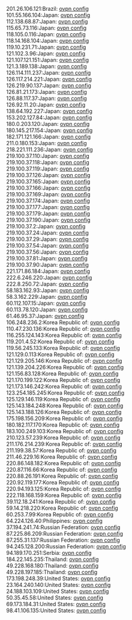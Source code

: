 201.26.106.121:Brazil: [ovpn config](vpn/201_26_106_121.ovpn)  
101.55.166.104:Japan: [ovpn config](vpn/101_55_166_104.ovpn)  
112.138.68.87:Japan: [ovpn config](vpn/112_138_68_87.ovpn)  
115.65.73.116:Japan: [ovpn config](vpn/115_65_73_116.ovpn)  
118.105.0.116:Japan: [ovpn config](vpn/118_105_0_116.ovpn)  
118.14.168.104:Japan: [ovpn config](vpn/118_14_168_104.ovpn)  
119.10.231.71:Japan: [ovpn config](vpn/119_10_231_71.ovpn)  
121.102.3.96:Japan: [ovpn config](vpn/121_102_3_96.ovpn)  
121.107.121.151:Japan: [ovpn config](vpn/121_107_121_151.ovpn)  
121.3.189.138:Japan: [ovpn config](vpn/121_3_189_138.ovpn)  
126.114.111.237:Japan: [ovpn config](vpn/126_114_111_237.ovpn)  
126.117.214.221:Japan: [ovpn config](vpn/126_117_214_221.ovpn)  
126.219.90.137:Japan: [ovpn config](vpn/126_219_90_137.ovpn)  
126.81.21.173:Japan: [ovpn config](vpn/126_81_21_173.ovpn)  
126.88.117.37:Japan: [ovpn config](vpn/126_88_117_37.ovpn)  
126.92.11.20:Japan: [ovpn config](vpn/126_92_11_20.ovpn)  
138.64.192.227:Japan: [ovpn config](vpn/138_64_192_227.ovpn)  
153.202.127.84:Japan: [ovpn config](vpn/153_202_127_84.ovpn)  
180.0.203.120:Japan: [ovpn config](vpn/180_0_203_120.ovpn)  
180.145.217.154:Japan: [ovpn config](vpn/180_145_217_154.ovpn)  
182.171.121.166:Japan: [ovpn config](vpn/182_171_121_166.ovpn)  
211.0.180.153:Japan: [ovpn config](vpn/211_0_180_153.ovpn)  
218.221.111.236:Japan: [ovpn config](vpn/218_221_111_236.ovpn)  
219.100.37.110:Japan: [ovpn config](vpn/219_100_37_110.ovpn)  
219.100.37.118:Japan: [ovpn config](vpn/219_100_37_118.ovpn)  
219.100.37.119:Japan: [ovpn config](vpn/219_100_37_119.ovpn)  
219.100.37.126:Japan: [ovpn config](vpn/219_100_37_126.ovpn)  
219.100.37.165:Japan: [ovpn config](vpn/219_100_37_165.ovpn)  
219.100.37.166:Japan: [ovpn config](vpn/219_100_37_166.ovpn)  
219.100.37.169:Japan: [ovpn config](vpn/219_100_37_169.ovpn)  
219.100.37.174:Japan: [ovpn config](vpn/219_100_37_174.ovpn)  
219.100.37.177:Japan: [ovpn config](vpn/219_100_37_177.ovpn)  
219.100.37.179:Japan: [ovpn config](vpn/219_100_37_179.ovpn)  
219.100.37.190:Japan: [ovpn config](vpn/219_100_37_190.ovpn)  
219.100.37.2:Japan: [ovpn config](vpn/219_100_37_2.ovpn)  
219.100.37.24:Japan: [ovpn config](vpn/219_100_37_24.ovpn)  
219.100.37.29:Japan: [ovpn config](vpn/219_100_37_29.ovpn)  
219.100.37.54:Japan: [ovpn config](vpn/219_100_37_54.ovpn)  
219.100.37.56:Japan: [ovpn config](vpn/219_100_37_56.ovpn)  
219.100.37.81:Japan: [ovpn config](vpn/219_100_37_81.ovpn)  
219.100.37.90:Japan: [ovpn config](vpn/219_100_37_90.ovpn)  
221.171.86.184:Japan: [ovpn config](vpn/221_171_86_184.ovpn)  
222.6.246.220:Japan: [ovpn config](vpn/222_6_246_220.ovpn)  
222.8.250.72:Japan: [ovpn config](vpn/222_8_250_72.ovpn)  
58.183.162.93:Japan: [ovpn config](vpn/58_183_162_93.ovpn)  
58.3.162.229:Japan: [ovpn config](vpn/58_3_162_229.ovpn)  
60.112.107.15:Japan: [ovpn config](vpn/60_112_107_15.ovpn)  
60.113.78.120:Japan: [ovpn config](vpn/60_113_78_120.ovpn)  
61.46.95.37:Japan: [ovpn config](vpn/61_46_95_37.ovpn)  
106.248.236.2:Korea Republic of: [ovpn config](vpn/106_248_236_2.ovpn)  
110.47.230.136:Korea Republic of: [ovpn config](vpn/110_47_230_136.ovpn)  
116.255.124.143:Korea Republic of: [ovpn config](vpn/116_255_124_143.ovpn)  
119.201.4.52:Korea Republic of: [ovpn config](vpn/119_201_4_52.ovpn)  
119.56.245.133:Korea Republic of: [ovpn config](vpn/119_56_245_133.ovpn)  
121.129.0.113:Korea Republic of: [ovpn config](vpn/121_129_0_113.ovpn)  
121.129.205.146:Korea Republic of: [ovpn config](vpn/121_129_205_146.ovpn)  
121.139.204.226:Korea Republic of: [ovpn config](vpn/121_139_204_226.ovpn)  
121.156.83.128:Korea Republic of: [ovpn config](vpn/121_156_83_128.ovpn)  
121.170.199.122:Korea Republic of: [ovpn config](vpn/121_170_199_122.ovpn)  
121.173.146.242:Korea Republic of: [ovpn config](vpn/121_173_146_242.ovpn)  
123.254.185.245:Korea Republic of: [ovpn config](vpn/123_254_185_245.ovpn)  
125.129.146.119:Korea Republic of: [ovpn config](vpn/125_129_146_119.ovpn)  
125.143.184.248:Korea Republic of: [ovpn config](vpn/125_143_184_248.ovpn)  
125.143.188.126:Korea Republic of: [ovpn config](vpn/125_143_188_126.ovpn)  
175.198.156.209:Korea Republic of: [ovpn config](vpn/175_198_156_209.ovpn)  
180.182.117.170:Korea Republic of: [ovpn config](vpn/180_182_117_170.ovpn)  
183.100.249.103:Korea Republic of: [ovpn config](vpn/183_100_249_103.ovpn)  
210.123.57.239:Korea Republic of: [ovpn config](vpn/210_123_57_239.ovpn)  
211.176.214.239:Korea Republic of: [ovpn config](vpn/211_176_214_239.ovpn)  
211.199.38.57:Korea Republic of: [ovpn config](vpn/211_199_38_57.ovpn)  
211.46.229.16:Korea Republic of: [ovpn config](vpn/211_46_229_16.ovpn)  
220.86.148.182:Korea Republic of: [ovpn config](vpn/220_86_148_182.ovpn)  
220.87.116.66:Korea Republic of: [ovpn config](vpn/220_87_116_66.ovpn)  
220.88.26.191:Korea Republic of: [ovpn config](vpn/220_88_26_191.ovpn)  
220.92.119.177:Korea Republic of: [ovpn config](vpn/220_92_119_177.ovpn)  
220.94.193.125:Korea Republic of: [ovpn config](vpn/220_94_193_125.ovpn)  
222.118.168.159:Korea Republic of: [ovpn config](vpn/222_118_168_159.ovpn)  
39.112.18.241:Korea Republic of: [ovpn config](vpn/39_112_18_241.ovpn)  
59.14.218.220:Korea Republic of: [ovpn config](vpn/59_14_218_220.ovpn)  
60.253.7.99:Korea Republic of: [ovpn config](vpn/60_253_7_99.ovpn)  
64.224.126.40:Philippines: [ovpn config](vpn/64_224_126_40.ovpn)  
37.194.241.74:Russian Federation: [ovpn config](vpn/37_194_241_74.ovpn)  
87.225.86.209:Russian Federation: [ovpn config](vpn/87_225_86_209.ovpn)  
87.255.31.137:Russian Federation: [ovpn config](vpn/87_255_31_137.ovpn)  
94.245.128.200:Russian Federation: [ovpn config](vpn/94_245_128_200.ovpn)  
94.189.170.251:Serbia: [ovpn config](vpn/94_189_170_251.ovpn)  
184.22.145.235:Thailand: [ovpn config](vpn/184_22_145_235.ovpn)  
49.228.168.180:Thailand: [ovpn config](vpn/49_228_168_180.ovpn)  
49.228.197.185:Thailand: [ovpn config](vpn/49_228_197_185.ovpn)  
173.198.248.39:United States: [ovpn config](vpn/173_198_248_39.ovpn)  
23.164.240.140:United States: [ovpn config](vpn/23_164_240_140.ovpn)  
24.188.103.109:United States: [ovpn config](vpn/24_188_103_109.ovpn)  
50.35.45.58:United States: [ovpn config](vpn/50_35_45_58.ovpn)  
69.173.184.31:United States: [ovpn config](vpn/69_173_184_31.ovpn)  
98.41.106.135:United States: [ovpn config](vpn/98_41_106_135.ovpn)  
